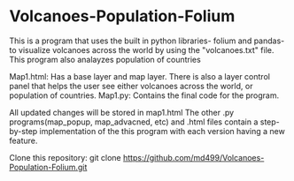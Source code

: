 # Volcanoes-Population-Folium

This is a program that uses the built in python libraries- folium and pandas- to visualize volcanoes across the world by using the "volcanoes.txt" file. This program also analayzes population of countries
 
Map1.html: Has a base layer and map layer. There is also a layer control panel that helps the user see either volcanoes across the world, or population of countries. 
Map1.py: Contains the final code for the program. 

All updated changes will be stored in map1.html
The other .py programs(map_popup, map_advacned, etc) and .html files contain a step-by-step implementation of the this program with each version having a new feature. 






Clone this repository: git clone https://github.com/md499/Volcanoes-Population-Folium.git


